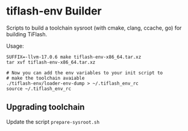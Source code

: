 # tiflash-env Builder

Scripts to build a toolchain sysroot (with cmake, clang, ccache, go) for building TiFlash.

Usage: 

```
SUFFIX=-llvm-17.0.6 make tiflash-env-x86_64.tar.xz
tar xvf tiflash-env-x86_64.tar.xz

# Now you can add the env variables to your init script to
# make the toolchain avaiable
./tiflash-env/loader-env-dump > ~/.tiflash_env_rc
source ~/.tiflash_env_rc

```

## Upgrading toolchain

Update the script `prepare-sysroot.sh`
